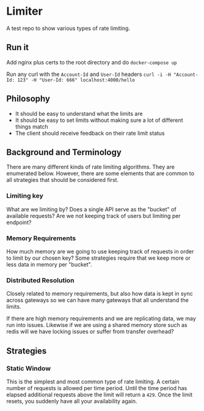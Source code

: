 # Limiter
A test repo to show various types of rate limiting.

## Run it
Add nginx plus certs to the root directory and do `docker-compose up`

Run any curl with the `Account-Id` and `User-Id` headers
`curl -i -H "Account-Id: 123" -H "User-Id: 666" localhost:4000/hello`

## Philosophy
* It should be easy to understand what the limits are
* It should be easy to set limits without making sure a lot of different things match
* The client should receive feedback on their rate limit status

## Background and Terminology
There are many different kinds of rate limiting algorithms.  They are enumerated below.  However, there are some elements that are common to all strategies that should be considered first.

### Limiting key
What are we limiting by?  Does a single API serve as the "bucket" of available requests?  Are we not keeping track of users but limiting per endpoint?

### Memory Requirements
How much memory are we going to use keeping track of requests in order to limit by our chosen key?  Some strategies require that we keep more or less data in memory per "bucket".

### Distributed Resolution
Closely related to memory requirements, but also how data is kept in sync across gateways so we can have many gateways that all understand the limits.

If there are high memory requirements and we are replicating data, we may run into issues.  Likewise if we are using a shared memory store such as redis will we have locking issues or suffer from transfer overhead?

## Strategies
### Static Window
This is the simplest and most common type of rate limiting. A certain number of requests is allowed per time period.  Until the time period has elapsed additional requests above the limit will return a `429`.  Once the limit resets, you suddenly have all your availability again.

